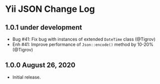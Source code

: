 # Yii JSON Change Log

## 1.0.1 under development

- Bug #41: Fix bug with instances of extended `DateTime` class (@Tigrov)
- Enh #41: Improve performance of `Json::encode()` method by 10-20% (@Tigrov)

## 1.0.0 August 26, 2020

- Initial release.
